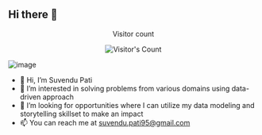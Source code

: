 ## Hi there 👋

<div align="center"> 
  <p>Visitor count</p>
  <img src="https://profile-counter.glitch.me/{suvkp}/count.svg" alt="Visitor's Count" />
</div>

![image](https://github.com/user-attachments/assets/608f8afc-e491-4f7e-8389-7e0d8ed720c0)


- 👋 Hi, I’m Suvendu Pati
- 👀 I’m interested in solving problems from various domains using data-driven approach
- 💞️ I’m looking for opportunities where I can utilize my data modeling and storytelling skillset to make an impact
- 📫 You can reach me at suvendu.pati95@gmail.com

<!--- 🌱 I’m currently learning Natural Language Processing--->
<!---
suvkp/suvkp is a ✨ special ✨ repository because its `README.md` (this file) appears on your GitHub profile.
You can click the Preview link to take a look at your changes.
--->
